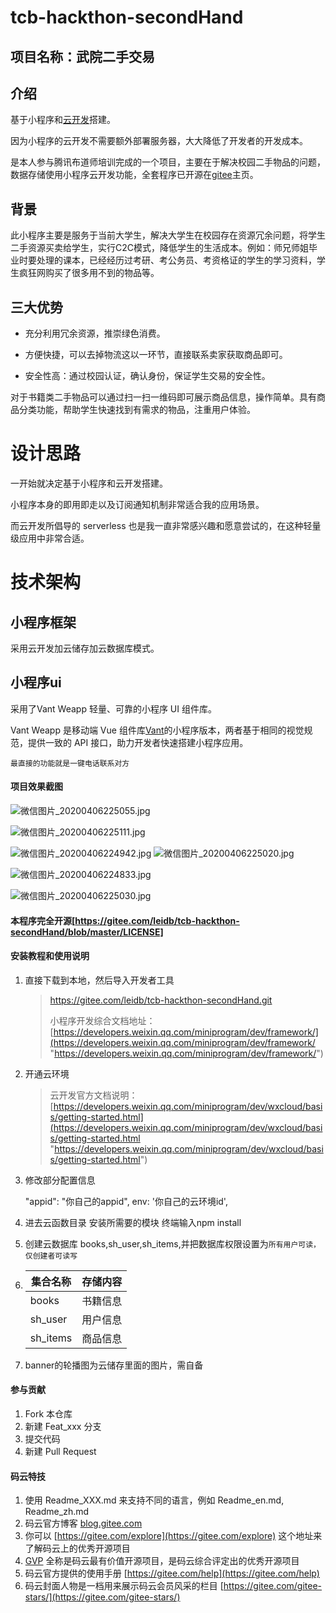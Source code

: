 # tcb-hackthon-secondHand

## 项目名称：武院二手交易

## 介绍

基于小程序和[云开发](https://cloud.tencent.com/product/tcb?from=10680)搭建。

因为小程序的云开发不需要额外部署服务器，大大降低了开发者的开发成本。

是本人参与腾讯布道师培训完成的一个项目，主要在于解决校园二手物品的问题，数据存储使用小程序云开发功能，全套程序已开源在[gitee](https://gitee.com/leidb/tcb-hackthon-secondHand/)主页。



## 背景			

此小程序主要是服务于当前大学生，解决大学生在校园存在资源冗余问题，将学生二手资源买卖给学生，实行C2C模式，降低学生的生活成本。例如：师兄师姐毕业时要处理的课本，已经经历过考研、考公务员、考资格证的学生的学习资料，学生疯狂网购买了很多用不到的物品等。

## 三大优势

* 充分利用冗余资源，推崇绿色消费。

* 方便快捷，可以去掉物流这以一环节，直接联系卖家获取商品即可。

* 安全性高：通过校园认证，确认身份，保证学生交易的安全性。

对于书籍类二手物品可以通过扫一扫一维码即可展示商品信息，操作简单。具有商品分类功能，帮助学生快速找到有需求的物品，注重用户体验。

# 设计思路

一开始就决定基于小程序和云开发搭建。

小程序本身的即用即走以及订阅通知机制非常适合我的应用场景。

而云开发所倡导的 serverless 也是我一直非常感兴趣和愿意尝试的，在这种轻量级应用中非常合适。

# **技术架构**

## **小程序框架**

采用云开发加云储存加云数据库模式。

## **小程序ui**

采用了Vant Weapp 轻量、可靠的小程序 UI 组件库。

Vant Weapp 是移动端 Vue 组件库[Vant](https://github.com/youzan/vant)的小程序版本，两者基于相同的视觉规范，提供一致的 API 接口，助力开发者快速搭建小程序应用。

`最直接的功能就是一键电话联系对方`

#### 项目效果截图

![微信图片_20200406225055.jpg](http://q8efajj3o.bkt.clouddn.com/%E5%BE%AE%E4%BF%A1%E5%9B%BE%E7%89%87_20200406225055.jpg)

![微信图片_20200406225111.jpg](http://q8efajj3o.bkt.clouddn.com/%E5%BE%AE%E4%BF%A1%E5%9B%BE%E7%89%87_20200406225111.jpg)

![微信图片_20200406224942.jpg](http://q8efajj3o.bkt.clouddn.com/%E5%BE%AE%E4%BF%A1%E5%9B%BE%E7%89%87_20200406224942.jpg)
![微信图片_20200406225020.jpg](http://q8efajj3o.bkt.clouddn.com/%E5%BE%AE%E4%BF%A1%E5%9B%BE%E7%89%87_20200406225020.jpg)

![微信图片_20200406224833.jpg](http://q8efajj3o.bkt.clouddn.com/%E5%BE%AE%E4%BF%A1%E5%9B%BE%E7%89%87_20200406224833.jpg)

![微信图片_20200406225030.jpg](http://q8efajj3o.bkt.clouddn.com/%E5%BE%AE%E4%BF%A1%E5%9B%BE%E7%89%87_20200406225030.jpg)

#### 本程序完全开源[https://gitee.com/leidb/tcb-hackthon-secondHand/blob/master/LICENSE]


#### 安装教程和使用说明

1. 直接下载到本地，然后导入开发者工具

   > https://gitee.com/leidb/tcb-hackthon-secondHand.git
   >
   > 小程序开发综合文档地址：[https://developers.weixin.qq.com/miniprogram/dev/framework/](https://developers.weixin.qq.com/miniprogram/dev/framework/ "https://developers.weixin.qq.com/miniprogram/dev/framework/")

2. 开通云环境

   > 云开发官方文档说明：[https://developers.weixin.qq.com/miniprogram/dev/wxcloud/basis/getting-started.html](https://developers.weixin.qq.com/miniprogram/dev/wxcloud/basis/getting-started.html "https://developers.weixin.qq.com/miniprogram/dev/wxcloud/basis/getting-started.html")

3. 修改部分配置信息

   	"appid": "你自己的appid",
      	    env: '你自己的云环境id',

4. 进去云函数目录 安装所需要的模块 终端输入npm install

5. 创建云数据库 books,sh_user,sh_items,并把数据库权限设置为`所有用户可读，仅创建者可读写`

6. | 集合名称 | 存储内容 |
   | -------- | -------- |
   | books    | 书籍信息 |
   | sh_user  | 用户信息 |
   | sh_items | 商品信息 |

7. banner的轮播图为云储存里面的图片，需自备

   

#### 



#### 参与贡献

1.  Fork 本仓库
2.  新建 Feat_xxx 分支
3.  提交代码
4.  新建 Pull Request


#### 码云特技

1.  使用 Readme\_XXX.md 来支持不同的语言，例如 Readme\_en.md, Readme\_zh.md
2.  码云官方博客 [blog.gitee.com](https://blog.gitee.com)
3.  你可以 [https://gitee.com/explore](https://gitee.com/explore) 这个地址来了解码云上的优秀开源项目
4.  [GVP](https://gitee.com/gvp) 全称是码云最有价值开源项目，是码云综合评定出的优秀开源项目
5.  码云官方提供的使用手册 [https://gitee.com/help](https://gitee.com/help)
6.  码云封面人物是一档用来展示码云会员风采的栏目 [https://gitee.com/gitee-stars/](https://gitee.com/gitee-stars/)
